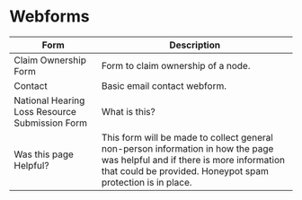 # Webforms

Form |  Description
--------------- | ---------------
Claim Ownership Form	                         | Form to claim ownership of a node. 
Contact                                          | Basic email contact webform.	
National Hearing Loss Resource Submission Form   | What is this?
Was this page Helpful?                           | This form will be made to collect general non-person information in how the page was helpful and if there is more information that could be provided. Honeypot spam protection is in place.	
